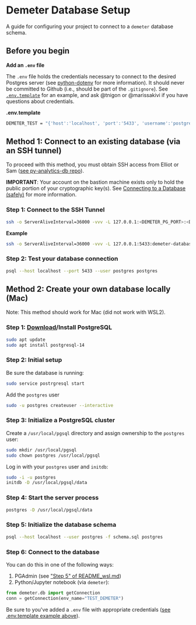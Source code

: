 # Demeter Database Setup
A guide for configuring your project to connect to a `demeter` database schema.

## Before you begin

**Add an `.env` file**

The `.env` file holds the credentials necessary to connect to the desired Postgres server (see [python-dotenv](https://github.com/theskumar/python-dotenv) for more information). It should never be committed to Github (i.e., should be part of the `.gitignore`). See [`.env.template`](https://github.com/SenteraLLC/demeter/blob/main/.env.template) for an example, and ask @tnigon or @marissakivi if you have questions about credentials.

**.env.template**
```bash
DEMETER_TEST = "{'host':'localhost', 'port':'5433', 'username':'postgres', 'password':'abc123', 'database':'postgres', 'schema_name':'test_demeter'}"
```

## Method 1: Connect to an existing database (via an SSH tunnel)

To proceed with this method, you must obtain SSH access from Elliot or Sam ([see py-analytics-db repo](https://github.com/SenteraLLC/py-analytics-db#credentials)).

**IMPORTANT**: Your account on the bastion machine exists only to hold the public portion of your cryptographic key(s). See [Connecting to a Database (safely)](https://sentera.atlassian.net/wiki/spaces/GML/pages/3173416965/Connecting+to+a+Database+safely#The-General-Problem) for more information.

### Step 1: Connect to the SSH Tunnel
``` bash
ssh -o ServerAliveInterval=36000 -vvv -L 127.0.0.1:<DEMETER_PG_PORT>:<DATABASE_NAME>:<SSH_PORT><AWS_ANALYTICS_BASTION_USERNAME>@<SSH_HOST>
```

**Example**
``` bash
ssh -o ServerAliveInterval=36000 -vvv -L 127.0.0.1:5433:demeter-database.cbqzrf0bsec9.us-east-1.rds.amazonaws.com:5432 myname@bastion-lt-lb-369902c3f6e57f00.elb.us-east-1.amazonaws.com
```

### Step 2: Test your database connection
``` bash
psql --host localhost --port 5433 --user postgres postgres
```

## Method 2: Create your own database locally (Mac)
Note: This method should work for Mac (did not work with WSL2).

### Step 1: [Download](https://www.postgresql.org/download/)/Install PostgreSQL
```bash
sudo apt update
sudo apt install postgresql-14
```

### Step 2: Initial setup

Be sure the database is running:
```bash
sudo service postrgresql start
```

Add the `postgres` user
```bash
sudo -u postgres createuser --interactive
```

### Step 3: Initialize a PostgreSQL cluster
Create a `/usr/local/pgsql` directory and assign ownership to the `postgres` user:
```bash
sudo mkdir /usr/local/pgsql
sudo chown postgres /usr/local/pgsql
```

Log in with your `postgres` user and `initdb`:
``` bash
sudo -i -u postgres
initdb -D /usr/local/pgsql/data
```

### Step 4: Start the server process
``` bash
postgres -D /usr/local/pgsql/data
```

### Step 5: Initialize the database schema
``` bash
psql --host localhost --user postgres -f schema.sql postgres
```

### Step 6: Connect to the database
You can do this in one of the following ways:
1. PGAdmin (see ["Step 5" of README_wsl.md](https://github.com/SenteraLLC/demeter/blob/main/README_wsl.md#step-5-connect-to-wsls-postgres))
2. Python/Jupyter notebook (via `demeter`):


```python
from demeter.db import getConnection
conn = getConnection(env_name="TEST_DEMETER")
```

Be sure to you've added a `.env` file with appropriate credentials ([see .env.template example above](https://github.com/SenteraLLC/demeter/blob/main/README_db_setup.md#before-you-begin)).